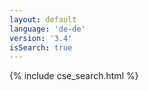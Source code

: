 ```yaml
---
layout: default
language: 'de-de'
version: '3.4'
isSearch: true
---
```

{% include cse_search.html %}
